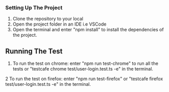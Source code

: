

### Setting Up The Project
1. Clone the repository to your local 
2. Open the project folder in an IDE i.e VSCode
3. Open the terminal and enter "npm install" to install the dependencies of the project.



## Running The Test
1.  To run the test on chrome:
    enter "npm run test-chrome" to run all the tests
    or "testcafe chrome test/user-login.test.ts -e" in the terminal.

2  To run the test on firefox:
    enter "npm run test-firefox" 
    or "testcafe firefox test/user-login.test.ts -e" in the terminal.
